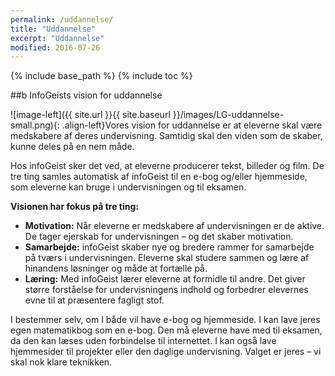 ```yaml
---
permalink: /uddannelse/
title: "Uddannelse"
excerpt: "Uddannelse"
modified: 2016-07-26
---
```


{% include base_path %}
{% include toc %}

##b InfoGeists vision for uddannelse

![image-left]({{ site.url }}{{ site.baseurl }}/images/LG-uddannelse-small.png){: .align-left}Vores vision for uddannelse er at eleverne skal være medskabere af deres undervisning. Samtidig skal den viden som de skaber, kunne deles på en nem måde.

Hos infoGeist sker det ved, at eleverne producerer tekst, billeder og film. De tre ting samles automatisk af infoGeist til en e-bog og/eller hjemmeside, som eleverne kan bruge i undervisningen og til eksamen.

**Visionen har fokus på tre ting:**

- **Motivation:** Når eleverne er medskabere af undervisningen er de aktive. De tager ejerskab for undervisningen – og det skaber motivation.
- **Samarbejde:** infoGeist skaber nye og bredere rammer for samarbejde på tværs i undervisningen. Eleverne skal studere sammen og lære af hinandens løsninger og måde at fortælle på.
- **Læring:** Med infoGeist lærer eleverne at formidle til andre. Det giver større forståelse for undervisningens indhold og forbedrer elevernes evne til at præsentere fagligt stof.

I bestemmer selv, om I både vil have e-bog og hjemmeside. I kan lave jeres egen matematikbog som en e-bog. Den må eleverne have med til eksamen, da den kan læses uden forbindelse til internettet. I kan også lave hjemmesider til projekter eller den daglige undervisning. Valget er jeres – vi skal nok klare teknikken.
